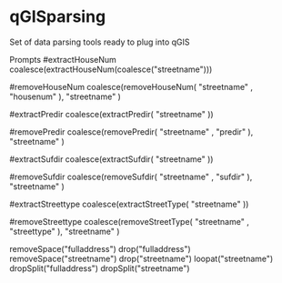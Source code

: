# qGISparsing
Set of data parsing tools ready to plug into qGIS

Prompts
#extractHouseNum
coalesce(extractHouseNum(coalesce("streetname")))

#removeHouseNum
coalesce(removeHouseNum(  "streetname" ,  "housenum" ),  "streetname" )

#extractPredir
coalesce(extractPredir(  "streetname" ))

#removePredir
coalesce(removePredir(  "streetname" , "predir" ),  "streetname" )

#extractSufdir
coalesce(extractSufdir(  "streetname" ))

#removeSufdir
coalesce(removeSufdir( "streetname" ,  "sufdir" ),  "streetname" )

#extractStreettype
coalesce(extractStreetType(  "streetname" ))

#removeStreettype
coalesce(removeStreetType(  "streetname" , "streettype" ),  "streetname" )

removeSpace("fulladdress")
drop("fulladdress")
removeSpace("streetname")
drop("streetname")
loopat("streetname")
dropSplit("fulladdress")
dropSplit("streetname")
